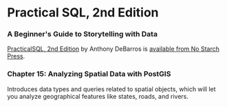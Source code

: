 # Practical SQL, 2nd Edition
### A Beginner's Guide to Storytelling with Data

[PracticalSQL, 2nd Edition](https://nostarch.com/practical-sql-2nd-edition/) by Anthony DeBarros is [available from No Starch Press](https://nostarch.com/practical-sql-2nd-edition/).

### Chapter 15: Analyzing Spatial Data with PostGIS

Introduces data types and queries related to spatial objects, which will let you analyze geographical features like states, roads, and rivers.
